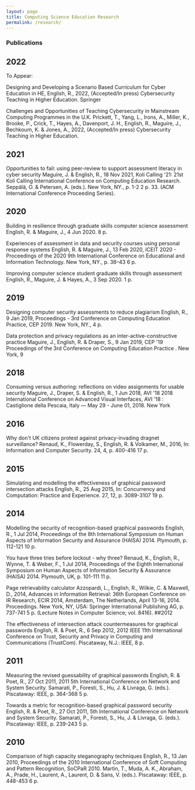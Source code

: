 ```yaml
---
layout: page
title: Computing Science Education Research
permalink: /research/
---
```


### Publications

## 2022
To Appear:

Designing and Developing a Scenario Based Curriculum for Cyber Education in HE, English, R., 2022, (Accepted/In press) Cybersecurity Teaching in Higher Education. Springer 

Challenges and Opportunities of Teaching Cybersecurity in Mainstream Computing Programmes in the U.K.
Prickett, T., Yang, L., Irons, A., Miller, K., Brooke, P., Crick, T., Hayes, A., Davenport, J. H., English, R., Maguire, J., Bechkoum, K. & Jones, A., 2022, (Accepted/In press) Cybersecurity Teaching in Higher Education.

## 2021
Opportunities to fail: using peer-review to support assessment literacy in cyber security
Maguire, J. & English, R., 18 Nov 2021, Koli Calling '21: 21st Koli Calling International Conference on Computing Education Research. Seppälä, O. & Petersen, A. (eds.). New York, NY., p. 1-2 2 p. 33. (ACM International Conference Proceeding Series).

## 2020
Building in resilience through graduate skills computer science assessment
English, R. & Maguire, J., 4 Jun 2020. 8 p.

Experiences of assessment in data and security courses using personal response systems
English, R. & Maguire, J., 13 Feb 2020, ICEIT 2020 - Proceedings of the 2020 9th International Conference on Educational and Information Technology. New York, NY., p. 38–43 6 p.

Improving computer science student graduate skills through assessment
English, R., Maguire, J. & Hayes, A., 3 Sep 2020. 1 p.

## 2019
Designing computer security assessments to reduce plagiarism
English, R., 9 Jan 2019, Proceedings - 3rd Conference on Computing Education Practice, CEP 2019. New York, NY., 4 p.

Data protection and privacy regulations as an inter-active-constructive practice
Maguire, J., English, R. & Draper, S., 9 Jan 2019, CEP '19 Proceedings of the 3rd Conference on Computing Education Practice . New York, 9

## 2018
Consuming versus authoring: reflections on video assignments for usable security
Maguire, J., Draper, S. & English, R., 1 Jun 2018, AVI '18 2018 International Conference on Advanced Visual Interfaces, AVI '18 : Castiglione della Pescaia, Italy — May 29 - June 01, 2018. New York

## 2016
Why don't UK citizens protest against privacy-invading dragnet surveillance?
Renaud, K., Flowerday, S., English, R. & Volkamer, M., 2016, In: Information and Computer Security. 24, 4, p. 400-416 17 p.

## 2015

Simulating and modelling the effectiveness of graphical password intersection attacks
English, R., 25 Aug 2015, In: Concurrency and Computation: Practice and Experience. 27, 12, p. 3089-3107 19 p.

## 2014
Modelling the security of recognition-based graphical passwords
English, R., 1 Jul 2014, Proceedings of the 8th International Symposium on Human Aspects of Information Security and Assurance (HAISA) 2014. Plymouth, p. 112-121 10 p.

You have three tries before lockout - why three?
Renaud, K., English, R., Wynne, T. & Weber, F., 1 Jul 2014, Proceedings of the Eighth International Symposium on Human Aspects of Information Security & Assurance (HAISA) 2014. Plymouth, UK, p. 101-111 11 p.

Page retrievability calculator
Azzopardi, L., English, R., Wilkie, C. & Maxwell, D., 2014, Advances in Information Retrieval: 36th European Conference on IR Research, ECIR 2014, Amsterdam, The Netherlands, April 13-16, 2014. Proceedings. New York, NY, USA: Springer International Publishing AG, p. 737-741 5 p. (Lecture Notes in Computer Science; vol. 8416).
##2012

The effectiveness of intersection attack countermeasures for graphical passwords
English, R. & Poet, R., 6 Sep 2012, 2012 IEEE 11th International Conference on Trust, Security and Privacy in Computing and Communications (TrustCom). Piscataway, N.J.: IEEE, 8 p.

## 2011
Measuring the revised guessability of graphical passwords
English, R. & Poet, R., 27 Oct 2011, 2011 5th International Conference on Network and System Security. Samarati, P., Foresti, S., Hu, J. & Livraga, G. (eds.). Piscataway: IEEE, p. 364-368 5 p.

Towards a metric for recognition-based graphical password security
English, R. & Poet, R., 27 Oct 2011, 5th International Conference on Network and System Security. Samarati, P., Foresti, S., Hu, J. & Livraga, G. (eds.). Piscataway: IEEE, p. 239-243 5 p.

## 2010
Comparison of high capacity steganography techniques
English, R., 13 Jan 2010, Proceedings of the 2010 International Conference of Soft Computing and Pattern Recognition, SoCPaR 2010. Martin, T., Muda, A. K., Abraham, A., Prade, H., Laurent, A., Laurent, D. & Sans, V. (eds.). Piscataway: IEEE, p. 448-453 6 p.
